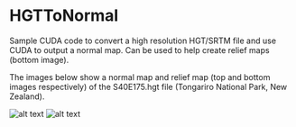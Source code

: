 # HGTToNormal

Sample CUDA code to convert a high resolution HGT/SRTM file and use CUDA to output a normal map. Can be used to help create relief maps (bottom image).

The images below show a normal map and relief map (top and bottom images respectively) of the S40E175.hgt file (Tongariro National Park, New Zealand).

![alt text](https://github.com/nodecomplete/HGTToNormal/blob/master/NormalMapCUDA.jpg)
![alt text](https://github.com/nodecomplete/NZDEM-HGT-30/blob/master/Screenshots/tongariro.jpg)
